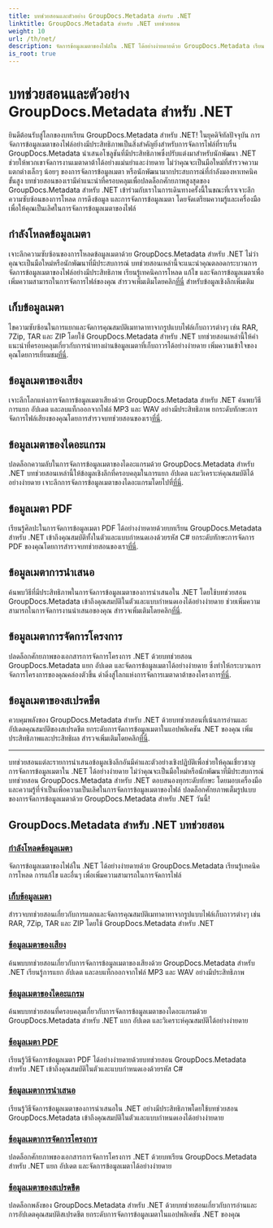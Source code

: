 ```yaml
---
title: บทช่วยสอนและตัวอย่าง GroupDocs.Metadata สำหรับ .NET
linktitle: GroupDocs.Metadata สำหรับ .NET บทช่วยสอน
weight: 10
url: /th/net/
description: จัดการข้อมูลเมตาของไฟล์ใน .NET ได้อย่างง่ายดายด้วย GroupDocs.Metadata เรียนรู้เทคนิคการโหลด การแก้ไข และอื่นๆ เพื่อเพิ่มความสามารถในการจัดการไฟล์
is_root: true
---
```


# บทช่วยสอนและตัวอย่าง GroupDocs.Metadata สำหรับ .NET

ยินดีต้อนรับสู่โลกของบทเรียน GroupDocs.Metadata สำหรับ .NET! ในยุคดิจิทัลปัจจุบัน การจัดการข้อมูลเมตาของไฟล์อย่างมีประสิทธิภาพเป็นสิ่งสำคัญยิ่งสำหรับการจัดการไฟล์ที่ราบรื่น GroupDocs.Metadata นำเสนอโซลูชันที่มีประสิทธิภาพซึ่งปรับแต่งมาสำหรับนักพัฒนา .NET ช่วยให้พวกเขาจัดการงานเมตาดาต้าได้อย่างแม่นยำและง่ายดาย ไม่ว่าคุณจะเป็นมือใหม่ที่สำรวจความแตกต่างเล็กๆ น้อยๆ ของการจัดการข้อมูลเมตา หรือนักพัฒนามากประสบการณ์ที่กำลังมองหาเทคนิคขั้นสูง บทช่วยสอนของเรามีคำแนะนำที่ครอบคลุมเพื่อปลดล็อกศักยภาพสูงสุดของ GroupDocs.Metadata สำหรับ .NET เข้าร่วมกับเราในการเดินทางครั้งนี้ในขณะที่เราเจาะลึกความซับซ้อนของการโหลด การดึงข้อมูล และการจัดการข้อมูลเมตา โดยจัดเตรียมความรู้และเครื่องมือเพื่อให้คุณเป็นเลิศในการจัดการข้อมูลเมตาของไฟล์

## กำลังโหลดข้อมูลเมตา  
เจาะลึกความซับซ้อนของการโหลดข้อมูลเมตาด้วย GroupDocs.Metadata สำหรับ .NET ไม่ว่าคุณจะเป็นมือใหม่หรือนักพัฒนาที่มีประสบการณ์ บทช่วยสอนเหล่านี้จะแนะนำคุณตลอดกระบวนการจัดการข้อมูลเมตาของไฟล์อย่างมีประสิทธิภาพ เรียนรู้เทคนิคการโหลด แก้ไข และจัดการข้อมูลเมตาเพื่อเพิ่มความสามารถในการจัดการไฟล์ของคุณ สำรวจเพิ่มเติมโดยคลิก[ที่นี่](./metadata-loading/) สำหรับข้อมูลเชิงลึกเพิ่มเติม

## เก็บข้อมูลเมตา  
 ไขความซับซ้อนในการแยกและจัดการคุณสมบัติเมทาดาทาจากรูปแบบไฟล์เก็บถาวรต่างๆ เช่น RAR, 7Zip, TAR และ ZIP โดยใช้ GroupDocs.Metadata สำหรับ .NET บทช่วยสอนเหล่านี้ให้คำแนะนำที่ครอบคลุมเกี่ยวกับการนำทางผ่านข้อมูลเมตาที่เก็บถาวรได้อย่างง่ายดาย เพิ่มความเข้าใจของคุณโดยการเยี่ยมชม[ที่นี่](./archive-metadata/).

## ข้อมูลเมตาของเสียง  
 เจาะลึกโลกแห่งการจัดการข้อมูลเมตาเสียงด้วย GroupDocs.Metadata สำหรับ .NET ค้นพบวิธีการแยก อัปเดต และลบแท็กออกจากไฟล์ MP3 และ WAV อย่างมีประสิทธิภาพ ยกระดับทักษะการจัดการไฟล์เสียงของคุณโดยการสำรวจบทช่วยสอนของเรา[ที่นี่](./audio-metadata/).

## ข้อมูลเมตาของไดอะแกรม  
ปลดล็อกความลับในการจัดการข้อมูลเมตาของไดอะแกรมด้วย GroupDocs.Metadata สำหรับ .NET บทช่วยสอนเหล่านี้ให้ข้อมูลเชิงลึกที่ครอบคลุมในการแยก อัปเดต และวิเคราะห์คุณสมบัติได้อย่างง่ายดาย เจาะลึกการจัดการข้อมูลเมตาของไดอะแกรมโดยไปที่[ที่นี่](./diagram-metadata/).

## ข้อมูลเมตา PDF  
 เรียนรู้ศิลปะในการจัดการข้อมูลเมตา PDF ได้อย่างง่ายดายด้วยบทเรียน GroupDocs.Metadata สำหรับ .NET เข้าถึงคุณสมบัติทั้งในตัวและแบบกำหนดเองด้วยรหัส C# ยกระดับทักษะการจัดการ PDF ของคุณโดยการสำรวจบทช่วยสอนของเรา[ที่นี่](./pdf-metadata/).

## ข้อมูลเมตาการนำเสนอ  
 ค้นพบวิธีที่มีประสิทธิภาพในการจัดการข้อมูลเมตาของการนำเสนอใน .NET โดยใช้บทช่วยสอน GroupDocs.Metadata เข้าถึงคุณสมบัติในตัวและแบบกำหนดเองได้อย่างง่ายดาย ช่วยเพิ่มความสามารถในการจัดการงานนำเสนอของคุณ สำรวจเพิ่มเติมโดยคลิก[ที่นี่](./presentation-metadata/).

## ข้อมูลเมตาการจัดการโครงการ  
 ปลดล็อกศักยภาพของเอกสารการจัดการโครงการ .NET ด้วยบทช่วยสอน GroupDocs.Metadata แยก อัปเดต และจัดการข้อมูลเมตาได้อย่างง่ายดาย ซึ่งทำให้กระบวนการจัดการโครงการของคุณคล่องตัวขึ้น ดำดิ่งสู่โลกแห่งการจัดการเมตาดาต้าของโครงการ[ที่นี่](./project-management-metadata/).

## ข้อมูลเมตาของสเปรดชีต  
ควบคุมพลังของ GroupDocs.Metadata สำหรับ .NET ด้วยบทช่วยสอนที่เน้นการอ่านและอัปเดตคุณสมบัติของสเปรดชีต ยกระดับการจัดการข้อมูลเมตาในแอปพลิเคชัน .NET ของคุณ เพิ่มประสิทธิภาพและประสิทธิผล สำรวจเพิ่มเติมโดยคลิก[ที่นี่](./spreadsheet-metadata/).

----
บทช่วยสอนแต่ละรายการนำเสนอข้อมูลเชิงลึกอันมีค่าและตัวอย่างเชิงปฏิบัติเพื่อช่วยให้คุณเชี่ยวชาญการจัดการข้อมูลเมตาใน .NET ได้อย่างง่ายดาย ไม่ว่าคุณจะเป็นมือใหม่หรือนักพัฒนาที่มีประสบการณ์ บทช่วยสอน GroupDocs.Metadata สำหรับ .NET ตอบสนองทุกระดับทักษะ โดยมอบเครื่องมือและความรู้ที่จำเป็นเพื่อความเป็นเลิศในการจัดการข้อมูลเมตาของไฟล์ ปลดล็อกศักยภาพเต็มรูปแบบของการจัดการข้อมูลเมตาด้วย GroupDocs.Metadata สำหรับ .NET วันนี้! 

## GroupDocs.Metadata สำหรับ .NET บทช่วยสอน
### [กำลังโหลดข้อมูลเมตา](./metadata-loading/)
จัดการข้อมูลเมตาของไฟล์ใน .NET ได้อย่างง่ายดายด้วย GroupDocs.Metadata เรียนรู้เทคนิคการโหลด การแก้ไข และอื่นๆ เพื่อเพิ่มความสามารถในการจัดการไฟล์
### [เก็บข้อมูลเมตา](./archive-metadata/)
สำรวจบทช่วยสอนเกี่ยวกับการแตกและจัดการคุณสมบัติเมทาดาทาจากรูปแบบไฟล์เก็บถาวรต่างๆ เช่น RAR, 7Zip, TAR และ ZIP โดยใช้ GroupDocs.Metadata สำหรับ .NET
### [ข้อมูลเมตาของเสียง](./audio-metadata/)
ค้นพบบทช่วยสอนเกี่ยวกับการจัดการข้อมูลเมตาของเสียงด้วย GroupDocs.Metadata สำหรับ .NET เรียนรู้การแยก อัปเดต และลบแท็กออกจากไฟล์ MP3 และ WAV อย่างมีประสิทธิภาพ
### [ข้อมูลเมตาของไดอะแกรม](./diagram-metadata/)
ค้นพบบทช่วยสอนที่ครอบคลุมเกี่ยวกับการจัดการข้อมูลเมตาของไดอะแกรมด้วย GroupDocs.Metadata สำหรับ .NET แยก อัปเดต และวิเคราะห์คุณสมบัติได้อย่างง่ายดาย
### [ข้อมูลเมตา PDF](./pdf-metadata/)
เรียนรู้วิธีจัดการข้อมูลเมตา PDF ได้อย่างง่ายดายด้วยบทช่วยสอน GroupDocs.Metadata สำหรับ .NET เข้าถึงคุณสมบัติในตัวและแบบกำหนดเองด้วยรหัส C#
### [ข้อมูลเมตาการนำเสนอ](./presentation-metadata/)
เรียนรู้วิธีจัดการข้อมูลเมตาของการนำเสนอใน .NET อย่างมีประสิทธิภาพโดยใช้บทช่วยสอน GroupDocs.Metadata เข้าถึงคุณสมบัติในตัวและแบบกำหนดเองได้อย่างง่ายดาย
### [ข้อมูลเมตาการจัดการโครงการ](./project-management-metadata/)
ปลดล็อกศักยภาพของเอกสารการจัดการโครงการ .NET ด้วยบทเรียน GroupDocs.Metadata สำหรับ .NET แยก อัปเดต และจัดการข้อมูลเมตาได้อย่างง่ายดาย
### [ข้อมูลเมตาของสเปรดชีต](./spreadsheet-metadata/)
ปลดล็อกพลังของ GroupDocs.Metadata สำหรับ .NET ด้วยบทช่วยสอนเกี่ยวกับการอ่านและการอัปเดตคุณสมบัติสเปรดชีต ยกระดับการจัดการข้อมูลเมตาในแอปพลิเคชัน .NET ของคุณ